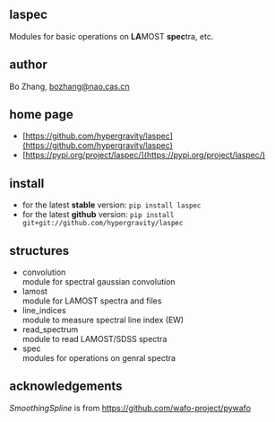 ## laspec

Modules for basic operations on **LA**MOST **spec**tra, etc.

## author
Bo Zhang, [bozhang@nao.cas.cn](mailto:bozhang@nao.cas.cn)

## home page
- [https://github.com/hypergravity/laspec](https://github.com/hypergravity/laspec)
- [https://pypi.org/project/laspec/](https://pypi.org/project/laspec/)

## install
- for the latest **stable** version: `pip install laspec`
- for the latest **github** version: `pip install git+git://github.com/hypergravity/laspec`

## structures

- convolution \
    module for spectral gaussian convolution
- lamost \
    module for LAMOST spectra and files
- line_indices \
    module to measure spectral line index (EW)
- read_spectrum \
    module to read LAMOST/SDSS spectra
- spec \
    modules for operations on genral spectra


## acknowledgements

*SmoothingSpline* is from https://github.com/wafo-project/pywafo
